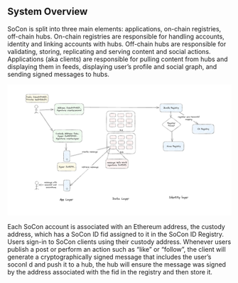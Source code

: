 ## System Overview

SoCon is split into three main elements: applications, on-chain registries, off-chain hubs.
On-chain registries are responsible for handling accounts, identity and linking accounts with hubs.
Off-chain hubs are responsible for validating, storing, replicating and serving content and social actions.
Applications (aka clients) are responsible for pulling content from hubs and displaying them in feeds, displaying user’s profile and social graph, and sending signed messages to hubs.

![system overiew image](/assets/system-overview.png)

Each SoCon account is associated with an Ethereum address, the custody address, which has a SoCon ID fid assigned to it in the SoCon ID Registry. Users sign-in to SoCon clients using their custody address. Whenever users publish a post or perform an action such as “like” or “follow”, the client will generate a cryptographically signed message that includes the user’s soconI d and push it to a hub, the hub will ensure the message was signed by the address associated with the fid in the registry and then store it.